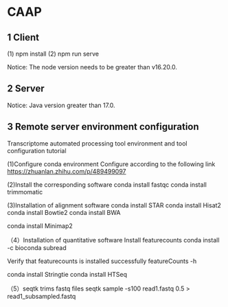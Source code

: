 # CAAP


## 1 Client
(1) npm install 
(2) npm run serve

Notice: The node version needs to be greater than v16.20.0.

## 2 Server
Notice: Java version greater than 17.0.

## 3 Remote server environment configuration

Transcriptome automated processing tool environment and tool configuration tutorial

(1)Configure conda environment
Configure according to the following link
https://zhuanlan.zhihu.com/p/489499097

(2)Install the corresponding software
conda install fastqc
conda install trimmomatic

(3)Installation of alignment software
conda install STAR
conda install Hisat2
conda install Bowtie2
conda install BWA

conda install Minimap2

（4）Installation of quantitative software
Install featurecounts
conda install -c bioconda subread

Verify that featurecounts is installed successfully
featureCounts -h

conda install Stringtie
conda install HTSeq

（5）seqtk trims fastq files
seqtk sample -s100 read1.fastq 0.5 > read1_subsampled.fastq
